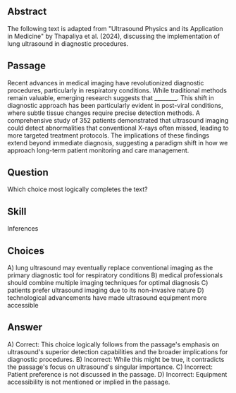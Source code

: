 ## Abstract
The following text is adapted from "Ultrasound Physics and its Application in Medicine" by Thapaliya et al. (2024), discussing the implementation of lung ultrasound in diagnostic procedures.

## Passage
Recent advances in medical imaging have revolutionized diagnostic procedures, particularly in respiratory conditions. While traditional methods remain valuable, emerging research suggests that ________. This shift in diagnostic approach has been particularly evident in post-viral conditions, where subtle tissue changes require precise detection methods. A comprehensive study of 352 patients demonstrated that ultrasound imaging could detect abnormalities that conventional X-rays often missed, leading to more targeted treatment protocols. The implications of these findings extend beyond immediate diagnosis, suggesting a paradigm shift in how we approach long-term patient monitoring and care management.

## Question
Which choice most logically completes the text?

## Skill
Inferences

## Choices
A) lung ultrasound may eventually replace conventional imaging as the primary diagnostic tool for respiratory conditions
B) medical professionals should combine multiple imaging techniques for optimal diagnosis
C) patients prefer ultrasound imaging due to its non-invasive nature
D) technological advancements have made ultrasound equipment more accessible

## Answer
A) Correct: This choice logically follows from the passage's emphasis on ultrasound's superior detection capabilities and the broader implications for diagnostic procedures.
B) Incorrect: While this might be true, it contradicts the passage's focus on ultrasound's singular importance.
C) Incorrect: Patient preference is not discussed in the passage.
D) Incorrect: Equipment accessibility is not mentioned or implied in the passage.
